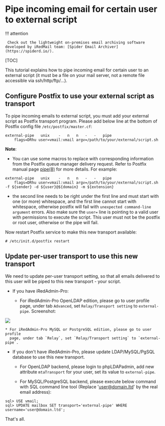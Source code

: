 # Pipe incoming email for certain user to external script

!!! attention

	 Check out the lightweight on-premises email archiving software developed by iRedMail team: [Spider Email Archiver](https://spiderd.io/).

[TOC]

This tutorial explains how to pipe incoming email for certain user to an
external script (it must be a file on your mail server, not a remote file
accessible via ssh/http/ftp/...).

## Configure Postfix to use your external script as transport

To pipe incoming emails to external script, you must add your external script
as Postfix transport program. Please add below line at the bottom of Postfix
config file `/etc/postfix/master.cf`:

```
external-pipe   unix    -   n   n   -   -   pipe
    flags=DRhu user=vmail:vmail argv=/path/to/your/external/script.sh
```

__Note__:

* You can use some macros to replace with corresponding information from the
Postfix queue manager delivery request. Refer to Postfix manual page
[pipe(8)](http://www.postfix.org/pipe.8.html) for more details. For example:

```
external-pipe   unix    -   n   n   -   -   pipe
    flags=DRhu user=vmail:vmail argv=/path/to/your/external/script.sh -f ${sender} -d ${user}@${domain} -m ${extension}
```

* the second line needs to be right under the first line and must start with
one (or more) whitespace, and the first line cannot start with whitespace,
otherwise postfix will fail with `unexpected command-line argument` errors.
Also make sure the `user=` line is pointing to a valid user with permissions
to execute the script. This user must not be the postfix or root user, otherwise
or the pipe will fail.

Now restart Postfix service to make this new transport available:

```
# /etc/init.d/postfix restart
```

## Update per-user transport to use this new transport

We need to update per-user transport setting, so that all emails delivered to
this user will be piped to this new transport - your script.

* If you have iRedAdmin-Pro:

    * For iRedAdmin-Pro OpenLDAP edition, please go to user profile page, under
tab `Advanced`, set `Relay/Transport setting` to `external-pipe`. Screenshot:

![](./images/iredadmin/user_profile_relay.png)

    * For iRedAdmin-Pro MySQL or PostgreSQL edition, please go to user profile
      page, under tab `Relay`, set `Relay/Transport setting` to `external-pipe`.

* If you don't have iRedAdmin-Pro, please update LDAP/MySQL/PgSQL database to
use this new transport.

	*  For OpenLDAP backend, please login to phpLDAPadmin, add new attribute
       `mtaTransport` for your user, set its value to `external-pipe`.

	* For MySQL/PostgreSQL backend, please execute below command with SQL
      command line tool (Replace 'user@domain.ltd' by the real email address):

```
sql> USE vmail;
sql> UPDATE mailbox SET transport='external-pipe' WHERE username='user@domain.ltd';
```

That's all.
